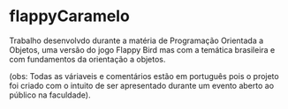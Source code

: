 # flappyCaramelo
Trabalho desenvolvdo durante a matéria de Programação Orientada a Objetos, uma versão do jogo Flappy Bird mas com a temática brasileira e com fundamentos da orientação a objetos.

(obs: Todas as váriaveis e comentários estão em português pois o projeto foi criado com o intuito de ser apresentado durante um evento aberto ao público na faculdade).